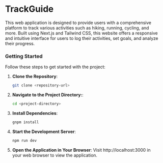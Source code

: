 # TrackGuide
 This web application is designed to provide users with a comprehensive platform to track various activities such as hiking, running, cycling, and more. Built using Next.js and Tailwind CSS, this website offers a responsive and intuitive interface for users to log their activities, set goals, and analyze their progress.

### Getting Started

Follow these steps to get started with the project:

1. **Clone the Repository**: 
   ```bash
   git clone <repository-url>

2. **Navigate to the Project Directory:**: 
   ```bash
   cd <project-directory>

3. **Install Dependencies**: 
   ```bash
   gnpm install

4. **Start the Development Server**: 
   ```bash
   npm run dev

5. **Open the Application in Your Browser**:
Visit http://localhost:3000 in your web browser to view the application.





